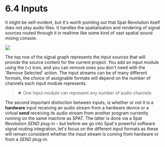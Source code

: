 # 6.4 Inputs

It might be self-evident, but it's worth pointing out that Spat Revolution itself dœs
not play audio files. It handles the spatialisation and rendering of signal sources
routed through it in realtime like some kind of vast spatial sound mixing console.

![](../include/SpatRevolution_UserGuide_-080.jpg)

The top row of the signal graph represents the input sources that will provide the
source content for the current project. You add an input module using the (+) icon,
and you can remove ones you don't need with the 'Remove Selected' action. The
input streams can be of many different formats, the choice of assignable formats
will depend on the number of channels each input module represents.


> ★ One Input module can represent any number of audio channels

The second important distinction between inputs, is whether or not it is a **hardware** input receiving an audio stream from a hardware device or a virtual **send** receiving its audio stream from another program currently running on the same machine as SPAT. The latter is done via a Spat Revolution _SEND_ plug-in - but before
we go into Spat's powerful software signal routing integration, let's focus on the
different input formats as these will remain consistent whether the input stream is
coming from hardware or from a _SEND_ plug-in.

